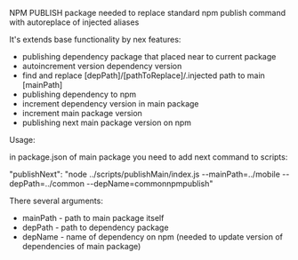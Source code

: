 NPM PUBLISH package needed to replace standard npm publish command with autoreplace of injected aliases

It's extends base functionality by nex features:
- publishing dependency package that placed near to current package
- autoincrement version dependency version
- find and replace [depPath]/[pathToReplace]/.injected path to main [mainPath] 
- publishing dependency to npm
- increment dependency version in main package
- increment main package version
- publishing next main package version on npm

Usage:

in package.json of main package you need to add next command to scripts:

"publishNext": "node ../scripts/publishMain/index.js --mainPath=../mobile --depPath=../common --depName=commonnpmpublish"

There several arguments:
- mainPath - path to main package itself
- depPath - path to dependency package
- depName - name of dependency on npm (needed to update version of dependencies of main package)
